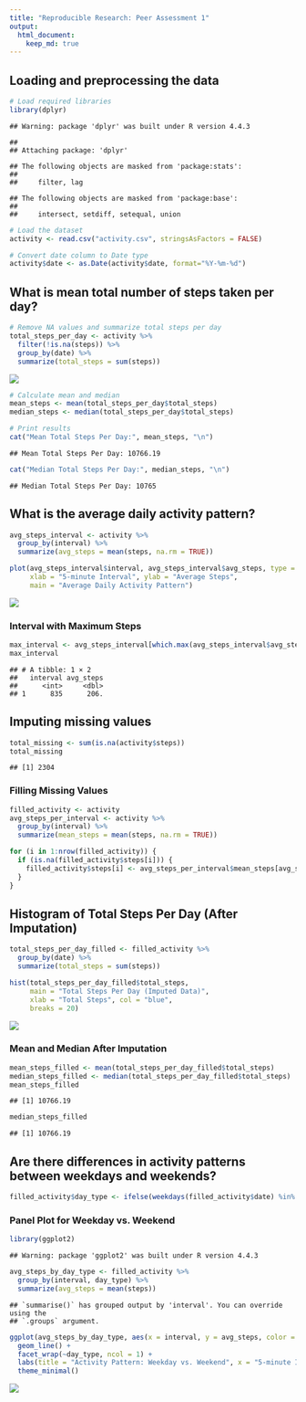 ```yaml
---
title: "Reproducible Research: Peer Assessment 1"
output: 
  html_document:
    keep_md: true
---
```



## Loading and preprocessing the data

``` r
# Load required libraries
library(dplyr)
```

```
## Warning: package 'dplyr' was built under R version 4.4.3
```

```
## 
## Attaching package: 'dplyr'
```

```
## The following objects are masked from 'package:stats':
## 
##     filter, lag
```

```
## The following objects are masked from 'package:base':
## 
##     intersect, setdiff, setequal, union
```

``` r
# Load the dataset
activity <- read.csv("activity.csv", stringsAsFactors = FALSE)

# Convert date column to Date type
activity$date <- as.Date(activity$date, format="%Y-%m-%d")
```


## What is mean total number of steps taken per day?

``` r
# Remove NA values and summarize total steps per day
total_steps_per_day <- activity %>% 
  filter(!is.na(steps)) %>% 
  group_by(date) %>% 
  summarize(total_steps = sum(steps))
```
![](PA1_template_files/figure-html/histogram-1.png)<!-- -->

``` r
# Calculate mean and median
mean_steps <- mean(total_steps_per_day$total_steps)
median_steps <- median(total_steps_per_day$total_steps)

# Print results
cat("Mean Total Steps Per Day:", mean_steps, "\n")
```

```
## Mean Total Steps Per Day: 10766.19
```

``` r
cat("Median Total Steps Per Day:", median_steps, "\n")
```

```
## Median Total Steps Per Day: 10765
```

## What is the average daily activity pattern?


``` r
avg_steps_interval <- activity %>%
  group_by(interval) %>%
  summarize(avg_steps = mean(steps, na.rm = TRUE))

plot(avg_steps_interval$interval, avg_steps_interval$avg_steps, type = "l",
     xlab = "5-minute Interval", ylab = "Average Steps",
     main = "Average Daily Activity Pattern")
```

![](PA1_template_files/figure-html/time-series-plot-1.png)<!-- -->

### Interval with Maximum Steps

``` r
max_interval <- avg_steps_interval[which.max(avg_steps_interval$avg_steps), ]
max_interval
```

```
## # A tibble: 1 × 2
##   interval avg_steps
##      <int>     <dbl>
## 1      835      206.
```

## Imputing missing values

``` r
total_missing <- sum(is.na(activity$steps))
total_missing
```

```
## [1] 2304
```

### Filling Missing Values

``` r
filled_activity <- activity
avg_steps_per_interval <- activity %>%
  group_by(interval) %>%
  summarize(mean_steps = mean(steps, na.rm = TRUE))

for (i in 1:nrow(filled_activity)) {
  if (is.na(filled_activity$steps[i])) {
    filled_activity$steps[i] <- avg_steps_per_interval$mean_steps[avg_steps_per_interval$interval == filled_activity$interval[i]]
  }
}
```

## Histogram of Total Steps Per Day (After Imputation)


``` r
total_steps_per_day_filled <- filled_activity %>%
  group_by(date) %>%
  summarize(total_steps = sum(steps))

hist(total_steps_per_day_filled$total_steps, 
     main = "Total Steps Per Day (Imputed Data)", 
     xlab = "Total Steps", col = "blue", 
     breaks = 20)
```

![](PA1_template_files/figure-html/histogram-imputed-1.png)<!-- -->

### Mean and Median After Imputation

``` r
mean_steps_filled <- mean(total_steps_per_day_filled$total_steps)
median_steps_filled <- median(total_steps_per_day_filled$total_steps)
mean_steps_filled
```

```
## [1] 10766.19
```

``` r
median_steps_filled
```

```
## [1] 10766.19
```

## Are there differences in activity patterns between weekdays and weekends?

``` r
filled_activity$day_type <- ifelse(weekdays(filled_activity$date) %in% c("Saturday", "Sunday"), "weekend", "weekday")
```

### Panel Plot for Weekday vs. Weekend

``` r
library(ggplot2)
```

```
## Warning: package 'ggplot2' was built under R version 4.4.3
```

``` r
avg_steps_by_day_type <- filled_activity %>%
  group_by(interval, day_type) %>%
  summarize(avg_steps = mean(steps))
```

```
## `summarise()` has grouped output by 'interval'. You can override using the
## `.groups` argument.
```

``` r
ggplot(avg_steps_by_day_type, aes(x = interval, y = avg_steps, color = day_type)) +
  geom_line() +
  facet_wrap(~day_type, ncol = 1) +
  labs(title = "Activity Pattern: Weekday vs. Weekend", x = "5-minute Interval", y = "Average Steps") +
  theme_minimal()
```

![](PA1_template_files/figure-html/weekday-weekend-plot-1.png)<!-- -->
